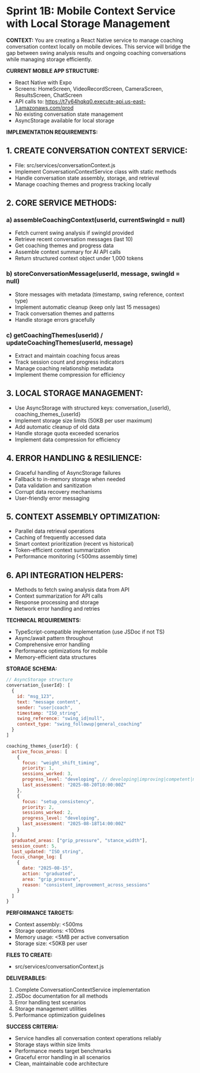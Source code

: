 # Sprint 1B: Mobile Context Service with Local Storage Management

**CONTEXT:** You are creating a React Native service to manage coaching conversation context locally on mobile devices. This service will bridge the gap between swing analysis results and ongoing coaching conversations while managing storage efficiently.

**CURRENT MOBILE APP STRUCTURE:**
- React Native with Expo
- Screens: HomeScreen, VideoRecordScreen, CameraScreen, ResultsScreen, ChatScreen
- API calls to: https://t7y64hqkq0.execute-api.us-east-1.amazonaws.com/prod
- No existing conversation state management
- AsyncStorage available for local storage

**IMPLEMENTATION REQUIREMENTS:**

## 1. CREATE CONVERSATION CONTEXT SERVICE:
- File: src/services/conversationContext.js
- Implement ConversationContextService class with static methods
- Handle conversation state assembly, storage, and retrieval
- Manage coaching themes and progress tracking locally

## 2. CORE SERVICE METHODS:

### a) assembleCoachingContext(userId, currentSwingId = null)
- Fetch current swing analysis if swingId provided
- Retrieve recent conversation messages (last 10)
- Get coaching themes and progress data
- Assemble context summary for AI API calls
- Return structured context object under 1,000 tokens

### b) storeConversationMessage(userId, message, swingId = null)
- Store messages with metadata (timestamp, swing reference, context type)
- Implement automatic cleanup (keep only last 15 messages)
- Track conversation themes and patterns
- Handle storage errors gracefully

### c) getCoachingThemes(userId) / updateCoachingThemes(userId, message)
- Extract and maintain coaching focus areas
- Track session count and progress indicators
- Manage coaching relationship metadata
- Implement theme compression for efficiency

## 3. LOCAL STORAGE MANAGEMENT:
- Use AsyncStorage with structured keys: conversation_{userId}, coaching_themes_{userId}
- Implement storage size limits (50KB per user maximum)
- Add automatic cleanup of old data
- Handle storage quota exceeded scenarios
- Implement data compression for efficiency

## 4. ERROR HANDLING & RESILIENCE:
- Graceful handling of AsyncStorage failures
- Fallback to in-memory storage when needed
- Data validation and sanitization
- Corrupt data recovery mechanisms
- User-friendly error messaging

## 5. CONTEXT ASSEMBLY OPTIMIZATION:
- Parallel data retrieval operations
- Caching of frequently accessed data
- Smart context prioritization (recent vs historical)
- Token-efficient context summarization
- Performance monitoring (<500ms assembly time)

## 6. API INTEGRATION HELPERS:
- Methods to fetch swing analysis data from API
- Context summarization for API calls
- Response processing and storage
- Network error handling and retries

**TECHNICAL REQUIREMENTS:**
- TypeScript-compatible implementation (use JSDoc if not TS)
- Async/await pattern throughout
- Comprehensive error handling
- Performance optimizations for mobile
- Memory-efficient data structures

**STORAGE SCHEMA:**
```javascript
// AsyncStorage structure
conversation_{userId}: [
  {
    id: "msg_123",
    text: "message content",
    sender: "user|coach",
    timestamp: "ISO_string",
    swing_reference: "swing_id|null",
    context_type: "swing_followup|general_coaching"
  }
]

coaching_themes_{userId}: {
  active_focus_areas: [
    {
      focus: "weight_shift_timing",
      priority: 1,
      sessions_worked: 3,
      progress_level: "developing", // developing|improving|competent|maintenance
      last_assessment: "2025-08-20T10:00:00Z"
    },
    {
      focus: "setup_consistency", 
      priority: 2,
      sessions_worked: 2,
      progress_level: "developing",
      last_assessment: "2025-08-18T14:00:00Z"
    }
  ],
  graduated_areas: ["grip_pressure", "stance_width"],
  session_count: 5,
  last_updated: "ISO_string",
  focus_change_log: [
    {
      date: "2025-08-15",
      action: "graduated",
      area: "grip_pressure",
      reason: "consistent_improvement_across_sessions"
    }
  ]
}
```

**PERFORMANCE TARGETS:**
- Context assembly: <500ms
- Storage operations: <100ms
- Memory usage: <5MB per active conversation
- Storage size: <50KB per user

**FILES TO CREATE:**
- src/services/conversationContext.js

**DELIVERABLES:**
1. Complete ConversationContextService implementation
2. JSDoc documentation for all methods
3. Error handling test scenarios
4. Storage management utilities
5. Performance optimization guidelines

**SUCCESS CRITERIA:**
- Service handles all conversation context operations reliably
- Storage stays within size limits
- Performance meets target benchmarks
- Graceful error handling in all scenarios
- Clean, maintainable code architecture
